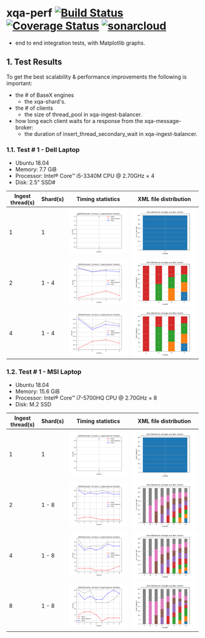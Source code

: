 # xqa-perf [![Build Status](https://travis-ci.org/jameshnsears/xqa-perf.svg?branch=master)](https://travis-ci.org/jameshnsears/xqa-perf) [![Coverage Status](https://coveralls.io/repos/github/jameshnsears/xqa-perf/badge.svg?branch=master)](https://coveralls.io/github/jameshnsears/xqa-perf?branch=master) [![sonarcloud](https://sonarcloud.io/api/project_badges/measure?project=jameshnsears_xqa-perf&metric=alert_status)](https://sonarcloud.io/api/project_badges/measure?project=jameshnsears_xqa-perf&metric=alert_status) 
* end to end integration tests, with Matplotlib graphs.

## 1. Test Results
To get the best scalability & performance improvements the following is important:
* the # of BaseX engines
    * the xqa-shard's.
* the # of clients
    * the size of thread_pool in xqa-ingest-balancer.
* how long each client waits for a response from the xqa-message-broker:
    * the duration of insert_thread_secondary_wait in xqa-ingest-balancer.

### 1.1. Test # 1 - Dell Laptop
* Ubuntu 18.04
* Memory: 7.7 GiB
* Processor: Intel® Core™ i5-3340M CPU @ 2.70GHz × 4
* Disk: 2.5" SSD#

Ingest thread(s) | Shard(s) | Timing statistics | XML file distribution |
| ------------- | ------------- | ------------- | ------------- |
| 1 | 1 | ![4-1-timing_stats](graphs/4-1-timing_stats.png) | ![4-1-file_distribution](graphs/4-1-file_distribution.png) |
| 2 | 1 - 4 | ![4-2-timing_stats](graphs/4-2-timing_stats.png) | ![4-2-file_distribution](graphs/4-2-file_distribution.png) |
| 4 | 1 - 4 | ![4-4-timing_stats](graphs/4-4-timing_stats.png) | ![4-4-file_distribution](graphs/4-4-file_distribution.png) |

### 1.2. Test # 1 - MSI Laptop
* Ubuntu 18.04
* Memory: 15.6 GiB
* Processor: Intel® Core™ i7-5700HQ CPU @ 2.70GHz × 8 
* Disk: M.2 SSD

Ingest thread(s) | Shard(s) | Timing statistics | XML file distribution |
| ------------- | ------------- | ------------- | ------------- |
| 1 | 1 | ![8-1-timing_stats](graphs/8-1-timing_stats.png) | ![8-1-file_distribution](graphs/8-1-file_distribution.png) |
| 2 | 1 - 8 | ![8-2-timing_stats](graphs/8-2-timing_stats.png) | ![8-2-file_distribution](graphs/8-2-file_distribution.png) |
| 4 | 1 - 8 | ![8-4-timing_stats](graphs/8-4-timing_stats.png) | ![8-4-file_distribution](graphs/8-4-file_distribution.png) |
| 8 | 1 - 8 | ![8-8-timing_stats](graphs/8-8-timing_stats.png) | ![8-8-file_distribution](graphs/8-8-file_distribution.png) |
